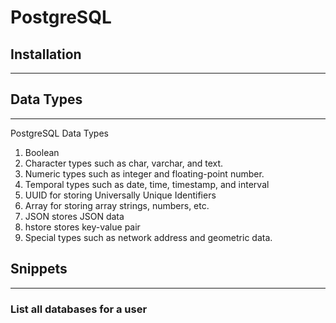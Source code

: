 # PostgreSQL

## Installation
---


## Data Types
---

PostgreSQL Data Types

1. Boolean
2. Character types such as char, varchar, and text.
3. Numeric types such as integer and floating-point number.
4. Temporal types such as date, time, timestamp, and interval
5. UUID for storing Universally Unique Identifiers
6. Array for storing array strings, numbers, etc.
7. JSON stores JSON data
8. hstore stores key-value pair
9. Special types such as network address and geometric data.

## Snippets
---
### List all databases for a user